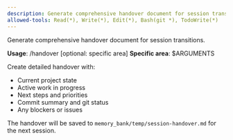 ```yaml
---
description: Generate comprehensive handover document for session transitions
allowed-tools: Read(*), Write(*), Edit(*), Bash(git *), TodoWrite(*)
---
```


Generate comprehensive handover document for session transitions.

**Usage**: /handover [optional: specific area]
**Specific area**: $ARGUMENTS

Create detailed handover with:
- Current project state
- Active work in progress
- Next steps and priorities
- Commit summary and git status
- Any blockers or issues

The handover will be saved to `memory_bank/temp/session-handover.md` for the next session.